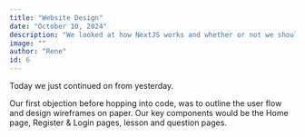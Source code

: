 ```yaml
---
title: "Website Design"
date: "October 10, 2024"
description: "We looked at how NextJS works and whether or not we should use a component library."
image: ""
author: "Rene"
id: 6
---
```


Today we just continued on from yesterday.

Our first objection before hopping into code, was to outline the user flow and design wireframes on paper. Our key components would be the Home page, Register &amp; Login pages, lesson and question pages.